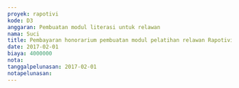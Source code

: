 ```yaml
---
proyek: rapotivi
kode: D3
anggaran: Pembuatan modul literasi untuk relawan
nama: Suci
title: Pembayaran honorarium pembuatan modul pelatihan relawan Rapotivi oleh Roselina
date: 2017-02-01
biaya: 4000000
nota:
tanggalpelunasan: 2017-02-01
notapelunasan:
---
```

